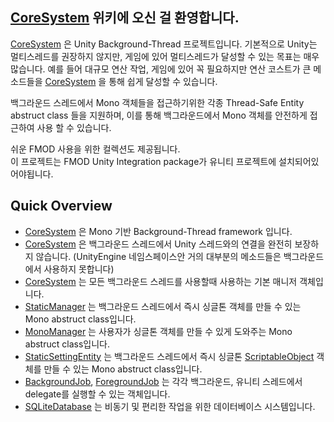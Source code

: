 ## [CoreSystem](https://github.com/Syadeu/CoreSystem/wiki/CoreSystem) 위키에 오신 걸 환영합니다.

[CoreSystem](https://github.com/Syadeu/CoreSystem/wiki/CoreSystem) 은 Unity Background-Thread 프로젝트입니다.
기본적으로 Unity는 멀티스레드를 권장하지 않지만, 게임에 있어 멀티스레드가 달성할 수 있는 목표는 매우 많습니다. 예를 들어 대규모 연산 작업, 게임에 있어 꼭 필요하지만 연산 코스트가 큰 메소드들을 [CoreSystem](https://github.com/Syadeu/CoreSystem/wiki/CoreSystem) 을 통해 쉽게 달성할 수 있습니다.

백그라운드 스레드에서 Mono 객체들을 접근하기위한 각종 Thread-Safe Entity abstruct class 들을 지원하며, 이를 통해 백그라운드에서 Mono 객체를 안전하게 접근하여 사용 할 수 있습니다.

쉬운 FMOD 사용을 위한 컬렉션도 제공됩니다.  
이 프로젝트는 FMOD Unity Integration package가 유니티 프로젝트에 설치되어있어야됩니다.

## Quick Overview
* [CoreSystem](https://github.com/Syadeu/CoreSystem/wiki/CoreSystem) 은 Mono 기반 Background-Thread framework 입니다.
* [CoreSystem](https://github.com/Syadeu/CoreSystem/wiki/CoreSystem) 은 백그라운드 스레드에서 Unity 스레드와의 연결을 완전히 보장하지 않습니다.
(UnityEngine 네임스페이스안 거의 대부분의 메소드들은 백그라운드에서 사용하지 못합니다)
* [CoreSystem](https://github.com/Syadeu/CoreSystem/wiki/CoreSystem) 는 모든 백그라운드 스레드를 사용할때 사용하는 기본 매니저 객체입니다.
* [StaticManager](https://github.com/Syadeu/CoreSystem/wiki/StaticManager) 는 백그라운드 스레드에서 즉시 싱글톤 객체를 만들 수 있는 Mono abstruct class입니다.
* [MonoManager](https://github.com/Syadeu/CoreSystem/wiki/MonoManager) 는 사용자가 싱글톤 객체를 만들 수 있게 도와주는 Mono abstruct class입니다.
* [StaticSettingEntity](https://github.com/Syadeu/CoreSystem/wiki/StaticSettingEntity) 는 백그라운드 스레드에서 즉시 싱글톤 [ScriptableObject](https://docs.unity3d.com/ScriptReference/ScriptableObject.html) 객체를 만들 수 있는 Mono abstruct class입니다.
* [BackgroundJob](https://github.com/Syadeu/CoreSystem/wiki/BackgroundJob), [ForegroundJob](https://github.com/Syadeu/CoreSystem/wiki/ForegroundJob) 는 각각 백그라운드, 유니티 스레드에서 delegate를 실행할 수 있는 객체입니다.
* [SQLiteDatabase](https://github.com/Syadeu/CoreSystem/wiki/SQLiteDatabase) 는 비동기 및 편리한 작업을 위한 데이터베이스 시스템입니다.